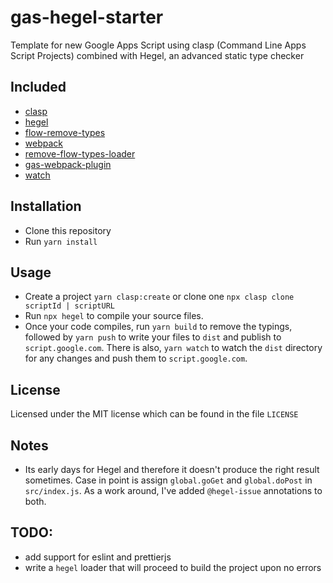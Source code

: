 # gas-hegel-starter
Template for new Google Apps Script using clasp (Command Line Apps Script
Projects) combined with Hegel, an advanced static type checker 

## Included
* [clasp](https://github.com/google/clasp)
* [hegel](https://hegel.js.org/)
* [flow-remove-types](https://flow.org/en/docs/tools/flow-remove-types/)
* [webpack](https://webpack.js.org/)
* [remove-flow-types-loader](https://www.npmjs.com/package/remove-flow-types-loader)
* [gas-webpack-plugin](https://github.com/fossamagna/gas-webpack-plugin)
* [watch](https://github.com/mikeal/watch)

## Installation
* Clone this repository
* Run `yarn install`

## Usage
* Create a project `yarn clasp:create` or clone one `npx clasp clone scriptId | scriptURL`
* Run `npx hegel` to compile your source files.
* Once your code compiles, run `yarn build` to remove the typings, followed by `yarn push` to write your files to `dist` and publish to `script.google.com`.  There is also, `yarn watch` to watch the `dist` directory for any changes and push them to `script.google.com`.

## License
Licensed under the MIT license which can be found in the file `LICENSE`

## Notes
* Its early days for Hegel and therefore it doesn't produce the right result sometimes.  Case in point is assign `global.goGet` and `global.doPost` in `src/index.js`. As a work around, I've added `@hegel-issue` annotations to both.

## TODO:
* add support for eslint and prettierjs
* write a `hegel` loader that will proceed to build the project upon no errors
